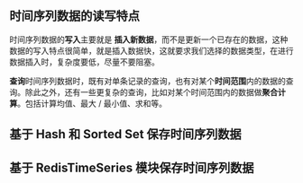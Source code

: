 ## 时间序列数据的读写特点

时间序列数据的**写入**主要就是 **插入新数据**，而不是更新一个已存在的数据，这种数据的写入特点很简单，就是插入数据快，这就要求我们选择的数据类型，在进行数据插入时，复杂度要低，尽量不要阻塞。

**查询**时间序列数据时，既有对单条记录的查询，也有对某个**时间范围**内的数据的查询。除此之外，还有一些更复杂的查询，比如对某个时间范围内的数据做**聚合计算**。包括计算均值、最大 / 最小值、求和等。



## 基于 Hash 和 Sorted Set 保存时间序列数据





## 基于 RedisTimeSeries 模块保存时间序列数据